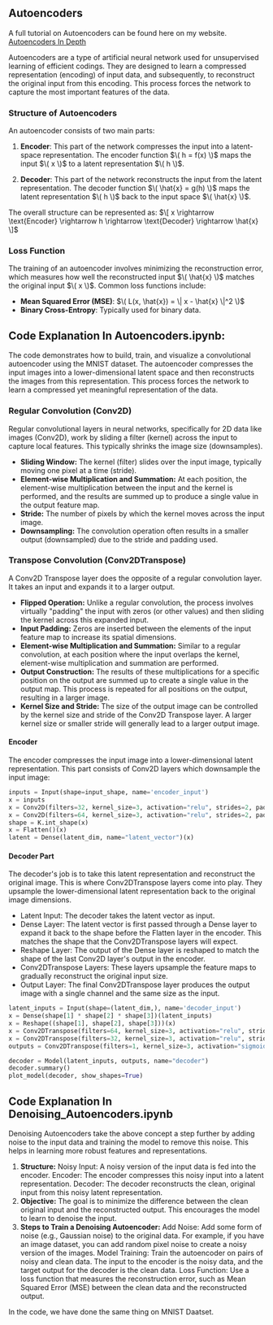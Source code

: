 ## Autoencoders

A full tutorial on Autoencoders can be found here on my website. [Autoencoders In Depth](https://neuraldemy.com/autoencoders-fundamentals-of-encoders-and-decoders/#denoising-autoencoders)

Autoencoders are a type of artificial neural network used for unsupervised learning of efficient codings. They are designed to learn a compressed representation (encoding) of input data, and subsequently, to reconstruct the original input from this encoding. This process forces the network to capture the most important features of the data.

### Structure of Autoencoders

An autoencoder consists of two main parts:

1. **Encoder**: This part of the network compresses the input into a latent-space representation. The encoder function $\( h = f(x) \)$ maps the input $\( x \)$ to a latent representation $\( h \)$.

2. **Decoder**: This part of the network reconstructs the input from the latent representation. The decoder function $\( \hat{x} = g(h) \)$ maps the latent representation $\( h \)$ back to the input space $\( \hat{x} \)$.

The overall structure can be represented as:
$\[ x \rightarrow \text{Encoder} \rightarrow h \rightarrow \text{Decoder} \rightarrow \hat{x} \]$

### Loss Function

The training of an autoencoder involves minimizing the reconstruction error, which measures how well the reconstructed input $\( \hat{x} \)$ matches the original input $\( x \)$. Common loss functions include:

- **Mean Squared Error (MSE)**: $\( L(x, \hat{x}) = \| x - \hat{x} \|^2 \)$
- **Binary Cross-Entropy**: Typically used for binary data.

## Code Explanation In Autoencoders.ipynb:

The code demonstrates how to build, train, and visualize a convolutional autoencoder using the MNIST dataset. The autoencoder compresses the input images into a lower-dimensional latent space and then reconstructs the images from this representation. This process forces the network to learn a compressed yet meaningful representation of the data.

### Regular Convolution (Conv2D)

Regular convolutional layers in neural networks, specifically for 2D data like images (Conv2D), work by sliding a filter (kernel) across the input to capture local features. This typically shrinks the image size (downsamples).

* **Sliding Window:** The kernel (filter) slides over the input image, typically moving one pixel at a time (stride).
* **Element-wise Multiplication and Summation:** At each position, the element-wise multiplication between the input and the kernel is performed, and the results are summed up to produce a single value in the output feature map.
* **Stride:** The number of pixels by which the kernel moves across the input image.
* **Downsampling:** The convolution operation often results in a smaller output (downsampled) due to the stride and padding used.

### Transpose Convolution (Conv2DTranspose)

A Conv2D Transpose layer does the opposite of a regular convolution layer. It takes an input and expands it to a larger output. 

* **Flipped Operation:** Unlike a regular convolution, the process involves virtually "padding" the input with zeros (or other values) and then sliding the kernel across this expanded input.
* **Input Padding:** Zeros are inserted between the elements of the input feature map to increase its spatial dimensions.
* **Element-wise Multiplication and Summation:** Similar to a regular convolution, at each position where the input overlaps the kernel, element-wise multiplication and summation are performed.
* **Output Construction:** The results of these multiplications for a specific position on the output are summed up to create a single value in the output map. This process is repeated for all positions on the output, resulting in a larger image.
* **Kernel Size and Stride:** The size of the output image can be controlled by the kernel size and stride of the Conv2D Transpose layer. A larger kernel size or smaller stride will generally lead to a larger output image.

#### Encoder

The encoder compresses the input image into a lower-dimensional latent representation. This part consists of Conv2D layers which downsample the input image:

```Python
inputs = Input(shape=input_shape, name='encoder_input')
x = inputs
x = Conv2D(filters=32, kernel_size=3, activation="relu", strides=2, padding='same')(x)
x = Conv2D(filters=64, kernel_size=3, activation="relu", strides=2, padding="same")(x)
shape = K.int_shape(x)
x = Flatten()(x)
latent = Dense(latent_dim, name="latent_vector")(x)
```
#### Decoder Part

The decoder's job is to take this latent representation and reconstruct the original image. This is where Conv2DTranspose layers come into play. They upsample the lower-dimensional latent representation back to the original image dimensions.

 - Latent Input: The decoder takes the latent vector as input.
 - Dense Layer: The latent vector is first passed through a Dense layer to expand it back to the shape before the Flatten layer in the encoder. This matches the shape that the Conv2DTranspose layers will expect.
 - Reshape Layer: The output of the Dense layer is reshaped to match the shape of the last Conv2D layer's output in the encoder.
 - Conv2DTranspose Layers: These layers upsample the feature maps to gradually reconstruct the original input size.
 - Output Layer: The final Conv2DTranspose layer produces the output image with a single channel and the same size as the input.

```Python
latent_inputs = Input(shape=(latent_dim,), name='decoder_input')
x = Dense(shape[1] * shape[2] * shape[3])(latent_inputs)
x = Reshape((shape[1], shape[2], shape[3]))(x)
x = Conv2DTranspose(filters=64, kernel_size=3, activation="relu", strides=2, padding="same")(x)
x = Conv2DTranspose(filters=32, kernel_size=3, activation="relu", strides=2, padding="same")(x)
outputs = Conv2DTranspose(filters=1, kernel_size=3, activation="sigmoid", padding="same", name="decoder_output")(x)

decoder = Model(latent_inputs, outputs, name="decoder")
decoder.summary()
plot_model(decoder, show_shapes=True)
```
## Code Explanation In Denoising_Autoencoders.ipynb
Denoising Autoencoders take the above concept a step further by adding noise to the input data and training the model to remove this noise. This helps in learning more robust features and representations. 
1. **Structure:** Noisy Input: A noisy version of the input data is fed into the encoder. Encoder: The encoder compresses this noisy input into a latent representation. Decoder: The decoder reconstructs the clean, original input from this noisy latent representation.
2. **Objective:** The goal is to minimize the difference between the clean original input and the reconstructed output. This encourages the model to learn to denoise the input.
3. **Steps to Train a Denoising Autoencoder:** Add Noise: Add some form of noise (e.g., Gaussian noise) to the original data. For example, if you have an image dataset, you can add random pixel noise to create a noisy version of the images. Model Training: Train the autoencoder on pairs of noisy and clean data. The input to the encoder is the noisy data, and the target output for the decoder is the clean data. Loss Function: Use a loss function that measures the reconstruction error, such as Mean Squared Error (MSE) between the clean data and the reconstructed output.

In the code, we have done the same thing on MNIST Daatset. 
